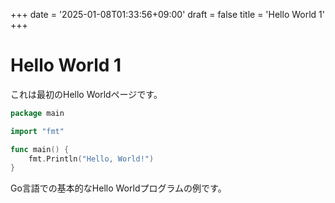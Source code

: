 +++
date = '2025-01-08T01:33:56+09:00'
draft = false
title = 'Hello World 1'
+++

# Hello World 1

これは最初のHello Worldページです。

```go
package main

import "fmt"

func main() {
    fmt.Println("Hello, World!")
}
```

Go言語での基本的なHello Worldプログラムの例です。
